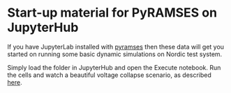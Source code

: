 # Start-up material for PyRAMSES on JupyterHub

If you have JupyterLab installed with [pyramses](https://pyramses.paristidou.info) then these data will get you started on running some basic dynamic simulations on Nordic test system.

Simply load the folder in JupyterHub and open the Execute notebook. Run the cells and watch a beautiful voltage collapse scenario, as described [here](https://orbi.uliege.be/handle/2268/245565).
